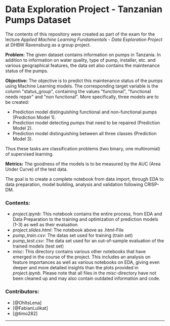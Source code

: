 # Data Exploration Project - Tanzanian Pumps Dataset

The contents of this repository were created as part of the exam for the lecture *Applied Machine Learning Fundamentals - Data Exploration Project* at DHBW Ravensburg as a group project.

**Problem:**
The given dataset contains information on pumps in Tanzania. In addition to information on water quality, type of pump, installer, etc. and various geographical features, the data set also contains the maintenance status of the pumps.

**Objective:**
The objective is to predict this maintenance status of the pumps using Machine Learning models. The corresponding target variable is the column "status_group", containing the values "functional", "functional needs repair" and "non functional". More specifically, three models are to be created:

- Prediction model distinguishing functional and non-functional pumps (Prediction Model 1). 
- Prediction model detecting pumps that need to be repaired (Prediction Model 2).
- Prediction model distinguishing between all three classes (Prediction Model 3). 

Thus these tasks are classification problems (two binary, one multinomial) of supervised learning.

**Metrics:**
The goodness of the models is to be measured by the AUC (Area Under Curve) of the test data.

The goal is to create a complete notebook from data import, through EDA to data preparation, model building, analysis and validation following CRISP-DM.


### Contents: 
- *project.ipynb*: This notebook contains the entire process, from EDA and Data Preparation to the training and optimization of prediction models (1-3) as well as their evaluation
- *project.slides.html*: The notebook above as .html-File
- *pump_train.csv*: The datas set used for training (train set)
- *pump_test.csv*: The data set used for an out-of-sample evaluation of the trained models (test set)
- *misc*: This directory contains various other notebooks that have emerged in the course of the project. This includes an analysis on feature importances as well as various notebooks on EDA, giving even deeper and more detailed insights than the plots provided in *project.ipynb*. Please note that all files in the *misc*-directory have not been cleaned up and may also contain outdated information and code.


### Contributors:
- [@OhItsLena]
- [@FabianLulikat]
- [@timo282]
_______________
